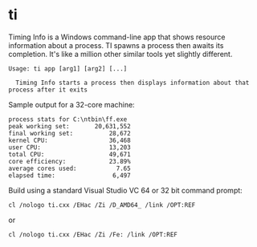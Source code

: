 # ti

Timing Info is a Windows command-line app that shows resource information about a process. 
TI spawns a process then awaits its completion. 
It's like a million other similar tools yet slightly different.

    Usage: ti app [arg1] [arg2] [...]
    
      Timing Info starts a process then displays information about that process after it exits

Sample output for a 32-core machine:

    process stats for C:\ntbin\ff.exe
    peak working set:       20,631,552
    final working set:          28,672
    kernel CPU:                 36,468
    user CPU:                   13,203
    total CPU:                  49,671
    core efficiency:            23.89%
    average cores used:           7.65
    elapsed time:                6,497

Build using a standard Visual Studio VC 64 or 32 bit command prompt:

    cl /nologo ti.cxx /EHac /Zi /D_AMD64_ /link /OPT:REF
    
or

    cl /nologo ti.cxx /EHac /Zi /Fe: /link /OPT:REF
